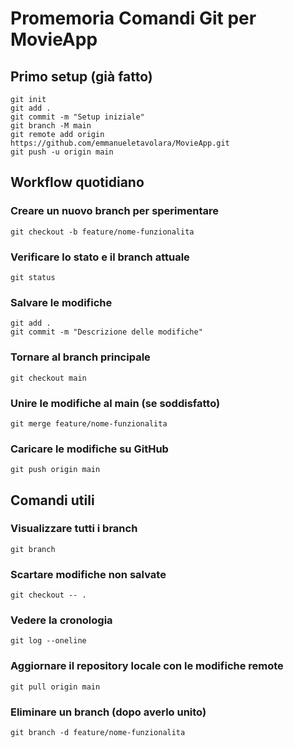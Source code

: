 # Promemoria Comandi Git per MovieApp

## Primo setup (già fatto)
```
git init
git add .
git commit -m "Setup iniziale"
git branch -M main
git remote add origin https://github.com/emmanueletavolara/MovieApp.git
git push -u origin main
```

## Workflow quotidiano

### Creare un nuovo branch per sperimentare
```
git checkout -b feature/nome-funzionalita
```

### Verificare lo stato e il branch attuale
```
git status
```

### Salvare le modifiche
```
git add .
git commit -m "Descrizione delle modifiche"
```

### Tornare al branch principale
```
git checkout main
```

### Unire le modifiche al main (se soddisfatto)
```
git merge feature/nome-funzionalita
```

### Caricare le modifiche su GitHub
```
git push origin main
```

## Comandi utili

### Visualizzare tutti i branch
```
git branch
```

### Scartare modifiche non salvate
```
git checkout -- .
```

### Vedere la cronologia
```
git log --oneline
```

### Aggiornare il repository locale con le modifiche remote
```
git pull origin main
```

### Eliminare un branch (dopo averlo unito)
```
git branch -d feature/nome-funzionalita
```
